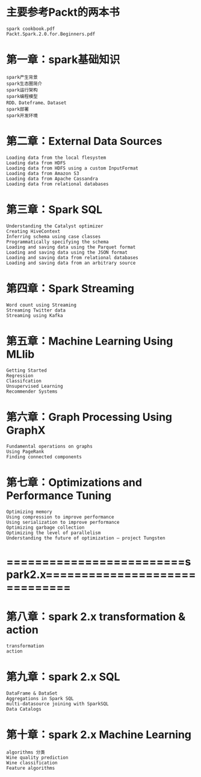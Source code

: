 # 主要参考Packt的两本书

    spark cookbook.pdf
    Packt.Spark.2.0.for.Beginners.pdf
    
    
# 第一章：spark基础知识

    spark产生背景
    spark生态圈简介
    spark运行架构
    spark编程模型
    RDD、Dateframe、Dataset
    spark部署
    spark开发环境

# 第二章：External Data Sources

    Loading data from the local flesystem 
    Loading data from HDFS 
    Loading data from HDFS using a custom InputFormat 
    Loading data from Amazon S3 
    Loading data from Apache Cassandra 
    Loading data from relational databases 
    
# 第三章：Spark SQL

    Understanding the Catalyst optimizer 
    Creating HiveContext 
    Inferring schema using case classes 
    Programmatically specifying the schema 
    Loading and saving data using the Parquet format 
    Loading and saving data using the JSON format 
    Loading and saving data from relational databases 
    Loading and saving data from an arbitrary source 
    
# 第四章：Spark Streaming

    Word count using Streaming 
    Streaming Twitter data 
    Streaming using Kafka
    
# 第五章：Machine Learning Using MLlib

    Getting Started
    Regression
    Classifcation
    Unsupervised Learning
    Recommender Systems
    
# 第六章：Graph Processing Using GraphX

    Fundamental operations on graphs 
    Using PageRank 
    Finding connected components
    
# 第七章：Optimizations and Performance Tuning

    Optimizing memory 
    Using compression to improve performance 
    Using serialization to improve performance 
    Optimizing garbage collection 
    Optimizing the level of parallelism 
    Understanding the future of optimization – project Tungsten
    
# =========================spark2.x==============================
 
# 第八章：spark 2.x transformation & action

    transformation
    action

# 第九章：spark 2.x SQL

    DataFrame & DataSet
    Aggregations in Spark SQL
    multi-datasource joining with SparkSQL
    Data Catalogs
    
# 第十章：spark 2.x Machine Learning

    algorithms 分类
    Wine quality prediction
    Wine classification
    Feature algorithms
    
    






















